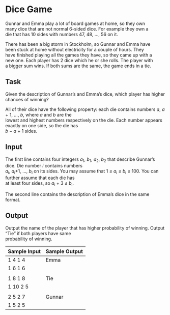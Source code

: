# Dice Game

Gunnar and Emma play a lot of board games at home, so they own\
many dice that are not normal 6-sided dice. For example they own a\
die that has 10 sides with numbers 47, 48, …, 56 on it.

There has been a big storm in Stockholm, so Gunnar and Emma have\
been stuck at home without electricity for a couple of hours. They\
have finished playing all the games they have, so they came up with a\
new one. Each player has 2 dice which he or she rolls. The player with\
a bigger sum wins. If both sums are the same, the game ends in a tie.

## Task

Given the description of Gunnar’s and Emma’s dice, which player has higher chances of winning?

All of their dice have the following property: each die contains numbers *a*, *a* + 1, …, *b*, where *a* and *b* are the\
lowest and highest numbers respectively on the die. Each number appears exactly on one side, so the die has\
*b* − *a* + 1 sides.

## Input

The first line contains four integers *a*<sub>1</sub>, *b*<sub>1</sub>, *a*<sub>2</sub>, *b*<sub>2</sub> that describe Gunnar’s dice. Die number *i* contains numbers\
*a*<sub>i</sub>, *a*<sub>i</sub>+1, …, *b*<sub>i</sub> on its sides. You may assume that 1 ≤ *a*<sub>i</sub> ≤ *b*<sub>i</sub> ≤ 100. You can further assume that each die has\
at least four sides, so *a*<sub>i</sub> + 3 ≤ *b*<sub>i</sub>.

The second line contains the description of Emma’s dice in the same format.

## Output

Output the name of the player that has higher probability of winning. Output “Tie” if both players have same\
probability of winning.

| Sample Input | Sample Output |
| ---          | ---           |
| 1 4 1 4      | Emma          |
| 1 6 1 6      |               |
|              |               |
| 1 8 1 8      | Tie           |
| 1 10 2 5     |               |
|              |               |
| 2 5 2 7      | Gunnar        |
| 1 5 2 5      |               |